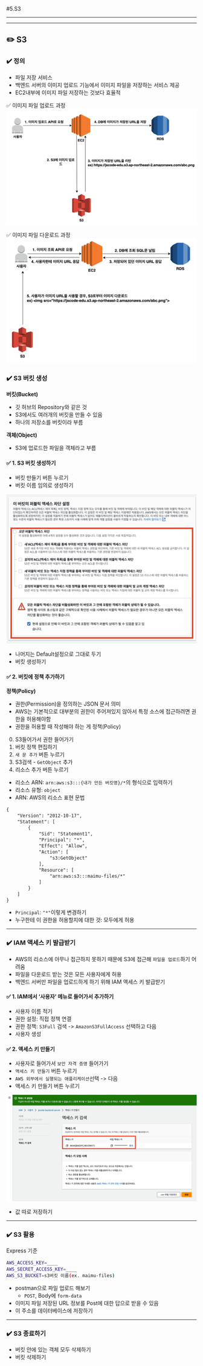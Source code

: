 #5.S3


---
---
## ✏️ S3

### ✔️ 정의

- 파일 저장 서비스
- 백엔드 서버의 이미지 업로드 기능에서 이미지 파일을 저장하는 서비스 제공
- EC2내부에 이미지 파일 저장하는 것보다 효율적

✅ 이미지 파일 업로드 과정
![alt text](image/image-20.png)



✅ 이미지 파일 다운로드 과정
![alt text](image/image-23.png)


### ✔️ S3 버킷 생성

**버킷(Bucket)**
- 깃 허브의 Repository와 같은 것
- S3에서도 여러개의 버킷을 만들 수 있음
- 하나의 저장소를 버킷이라 부름

**객체(Object)**
- S3에 업로드한 파일을 객체라고 부름


#### ✅ 1. S3 버킷 생성하기

- 버킷 만들기 버튼 누르기
- 버킷 이름 임의로 생성하기

![alt text](image/image-21.png)

- 나머지는 Default설정으로 그대로 두기
- 버킷 생성하기

#### ✅ 2. 버킷에 정책 추가하기

**정책(Policy)**
- 권한(Permission)을 정의하는 JSON 문서 의미
- AWS는 기본적으로 대부분의 권한이 주어져있지 않아서 특정 소스에 접근하려면 권한을 허용해야함
- 권한을 허용할 때 작성해야 하는 게 정책(Policy)

0. S3들어가서 권한 들어가기
1. 버킷 정책 편집하기
2. `새 문 추가` 버튼 누르기
3. S3검색 - `GetObject` 추가
4. 리소스 추가 버튼 누르기
  - 리소스 ARN: `arn:aws:s3:::{내가 만든 버킷명}/*`의 형식으로 입력하기
  - 리소스 유형: `object`
  - ARN: AWS의 리소스 표현 문법
```
{
    "Version": "2012-10-17",
    "Statement": [
        {
            "Sid": "Statement1",
            "Principal": "*",
            "Effect": "Allow",
            "Action": [
                "s3:GetObject"
            ],
            "Resource": [
                "arn:aws:s3:::maimu-files/*"
            ]
        }
    ]
}
```
- `Principal`: `"*"`이렇게 변경하기
- 누구한테 이 권한을 허용할지에 대한 것: 모두에게 허용


---
### ✔️ IAM 액세스 키 발급받기
- AWS의 리소스에 아무나 접근하지 못하기 때문에 S3에 접근해 `파일을 업로드`하기 어려움
- 파일을 다운로드 받는 것은 모든 사용자에게 허용
- 백엔드 서버만 파일을 업로드하게 하기 위해 IAM 액세스 키 발급받기


#### ✅ 1. IAM에서 ‘사용자’ 메뉴로 들어가서 추가하기
- 사용자 이름 적기
- 권한 설정: 직접 정책 연결
- 권한 정책: `S3Full` 검색 -> `AmazonS3FullAccess` 선택하고 다음
- 사용자 생성


#### ✅ 2. 액세스 키 만들기
- 사용자로 들어가서 `보안 자격 증명` 들어가기 
- `액세스 키 만들기` 버튼 누르기
- `AWS 외부에서 실행되는 애플리케이션`선택 -> 다음
- 액세스 키 만들기 버튼 누르기

![alt text](image/image-22.png)


- 값 따로 저장하기



---
### ✔️ S3 활용

Express 기준
```bash
AWS_ACCESS_KEY=____
AWS_SECRET_ACCESS_KEY=____
AWS_S3_BUCKET=s3버킷 이름(ex. maimu-files)
```

- postman으로 파일 업로드 해보기
  - `POST`, Body에 `form-data`
- 이미지 파일 저장된 URL 정보를 Post에 대한 답으로 받을 수 있음
- 이 주소를 데이터베이스에 저장하기


---
### ✔️ S3 종료하기
- 버킷 안에 있는 객체 모두 삭제하기
- 버킷 삭제하기